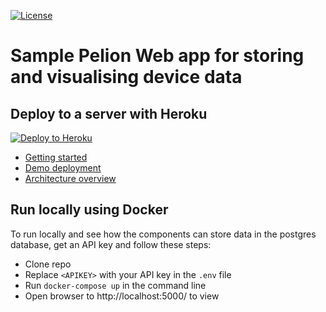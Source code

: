 [![License](https://img.shields.io/badge/License-Apache%202.0-blue.svg)](https://spdx.org/licenses/Apache-2.0.html)

# Sample Pelion Web app for storing and visualising device data

## Deploy to a server with Heroku

[![Deploy to Heroku](https://www.herokucdn.com/deploy/button.png)](https://heroku.com/deploy)

- [Getting started](./GETTING_STARTED.md)
- [Demo deployment](https://pelion-quick-start-web-app.herokuapp.com/)
- [Architecture overview](./ARCHITECTURE.md)

## Run locally using Docker

To run locally and see how the components can store data in the postgres database, get an API key and follow these steps:

- Clone repo
- Replace `<APIKEY>` with your API key in the `.env` file
- Run `docker-compose up` in the command line
- Open browser to http://localhost:5000/ to view
